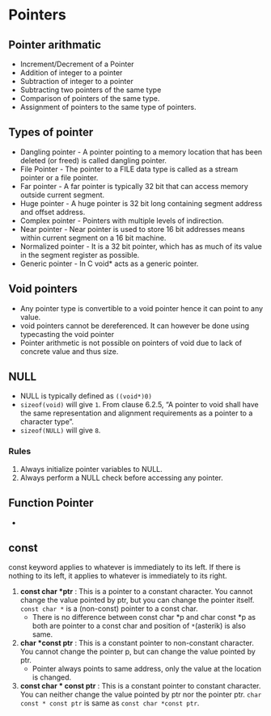 # Pointers

## Pointer arithmatic

- Increment/Decrement of a Pointer
- Addition of integer to a pointer
- Subtraction of integer to a pointer
- Subtracting two pointers of the same type
- Comparison of pointers of the same type.
- Assignment of pointers to the same type of pointers.

## Types of pointer

- Dangling pointer - A pointer pointing to a memory location that has been deleted (or freed) is called dangling pointer.
- File Pointer - The pointer to a FILE data type is called as a stream pointer or a file pointer.
- Far pointer - A far pointer is typically 32 bit that can access memory outside current segment.
- Huge pointer - A huge pointer is 32 bit long containing segment address and offset address.
- Complex pointer - Pointers with multiple levels of indirection.
- Near pointer - Near pointer is used to store 16 bit addresses means within current segment on a 16 bit machine.
- Normalized pointer - It is a 32 bit pointer, which has as much of its value in the segment register as possible.
- Generic pointer - In C void* acts as a generic pointer.

## Void pointers

- Any pointer type is convertible to a void pointer hence it can point to any value.
- void pointers cannot be dereferenced. It can however be done using typecasting the void pointer
- Pointer arithmetic is not possible on pointers of void due to lack of concrete value and thus size.

## NULL

- NULL is typically defined as `((void*)0)`
- `sizeof(void)` will give `1`. From clause 6.2.5, “A pointer to void shall have the same representation and alignment requirements as a pointer to a character type”.
- `sizeof(NULL)` will give `8`.

### Rules
1. Always initialize pointer variables to NULL. 
2. Always perform a NULL check before accessing any pointer.

## Function Pointer

- 

## const

const keyword applies to whatever is immediately to its left. If there is nothing to its left, it applies to whatever is immediately to its right. 

1. **const char \*ptr** : This is a pointer to a constant character. You cannot change the value pointed by ptr, but you can change the pointer itself. `const char *` is a (non-const) pointer to a const char.
   - There is no difference between const char *p and char const *p as both are pointer to a const char and position of `*`(asterik) is also same.
2. **char \*const ptr** : This is a constant pointer to non-constant character. You cannot change the pointer p, but can change the value pointed by ptr.
   - Pointer always points to same address, only the value at the location is changed.
3. **const char \* const ptr** : This is a constant pointer to constant character. You can neither change the value pointed by ptr nor the pointer ptr. `char const * const ptr` is same as `const char *const ptr`.